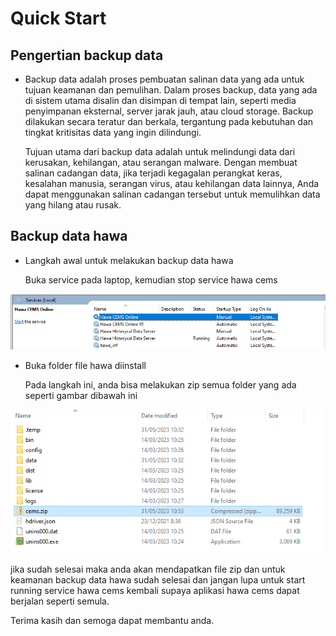 # Quick Start

## Pengertian backup data 

- Backup data adalah proses pembuatan salinan data yang ada untuk tujuan keamanan dan pemulihan. Dalam proses backup, data yang ada di sistem utama disalin dan disimpan di tempat lain, seperti media penyimpanan eksternal, server jarak jauh, atau cloud storage. Backup dilakukan secara teratur dan berkala, tergantung pada kebutuhan dan tingkat kritisitas data yang ingin dilindungi.
  
  Tujuan utama dari backup data adalah untuk melindungi data dari kerusakan, kehilangan, atau serangan malware. Dengan membuat salinan cadangan data, jika terjadi kegagalan perangkat keras, kesalahan manusia, serangan virus, atau kehilangan data lainnya, Anda dapat menggunakan salinan cadangan tersebut untuk memulihkan data yang hilang atau rusak.

## Backup data hawa

- Langkah awal untuk melakukan backup data hawa 

  Buka service pada laptop, kemudian stop service hawa cems 

![An Image](./img/service.png)

- Buka folder file hawa diinstall 

  Pada langkah ini, anda bisa melakukan zip semua folder yang ada seperti gambar dibawah ini

![An Image](./img/file_backup.png)

  jika sudah selesai maka anda akan mendapatkan file zip dan untuk keamanan backup data hawa sudah selesai dan jangan lupa untuk start running service hawa cems kembali supaya aplikasi hawa cems dapat berjalan seperti semula.

Terima kasih dan semoga dapat membantu anda.